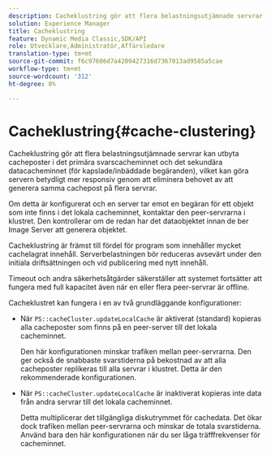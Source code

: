 ```yaml
---
description: Cacheklustring gör att flera belastningsutjämnade servrar kan utbyta cacheposter i det primära svarscacheminnet och det sekundära datacacheminnet (för kapslade/inbäddade begäranden), vilket kan göra servern betydligt mer responsiv genom att eliminera behovet av att generera samma cachepost på flera servrar.
solution: Experience Manager
title: Cacheklustring
feature: Dynamic Media Classic,SDK/API
role: Utvecklare,Administratör,Affärsledare
translation-type: tm+mt
source-git-commit: f6c97606d7a4209427316d7367013ad9585a5cae
workflow-type: tm+mt
source-wordcount: '312'
ht-degree: 0%

---
```



# Cacheklustring{#cache-clustering}

Cacheklustring gör att flera belastningsutjämnade servrar kan utbyta cacheposter i det primära svarscacheminnet och det sekundära datacacheminnet (för kapslade/inbäddade begäranden), vilket kan göra servern betydligt mer responsiv genom att eliminera behovet av att generera samma cachepost på flera servrar.

Om detta är konfigurerat och en server tar emot en begäran för ett objekt som inte finns i det lokala cacheminnet, kontaktar den peer-servrarna i klustret. Den kontrollerar om de redan har det dataobjektet innan de ber Image Server att generera objektet.

Cacheklustring är främst till fördel för program som innehåller mycket cachelagrat innehåll. Serverbelastningen bör reduceras avsevärt under den initiala driftsättningen och vid publicering med nytt innehåll.

Timeout och andra säkerhetsåtgärder säkerställer att systemet fortsätter att fungera med full kapacitet även när en eller flera peer-servrar är offline.

Cacheklustret kan fungera i en av två grundläggande konfigurationer:

* När `PS::cacheCluster.updateLocalCache` är aktiverat (standard) kopieras alla cacheposter som finns på en peer-server till det lokala cacheminnet.

   Den här konfigurationen minskar trafiken mellan peer-servrarna. Den ger också de snabbaste svarstiderna på bekostnad av att alla cacheposter replikeras till alla servrar i klustret. Detta är den rekommenderade konfigurationen.

* När `PS::cacheCluster.updateLocalCache` är inaktiverat kopieras inte data från andra servrar till det lokala cacheminnet.

   Detta multiplicerar det tillgängliga diskutrymmet för cachedata. Det ökar dock trafiken mellan peer-servrarna och minskar de totala svarstiderna. Använd bara den här konfigurationen när du ser låga träfffrekvenser för cacheminnet.


